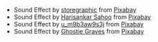 
* Sound Effect by <a href="https://pixabay.com/users/storegraphic-49061086/?utm_source=link-attribution&utm_medium=referral&utm_campaign=music&utm_content=318856">storegraphic</a> from <a href="https://pixabay.com/sound-effects//?utm_source=link-attribution&utm_medium=referral&utm_campaign=music&utm_content=318856">Pixabay</a>
* Sound Effect by <a href="https://pixabay.com/users/hsaart-8633812/?utm_source=link-attribution&utm_medium=referral&utm_campaign=music&utm_content=155416">Harisankar Sahoo</a> from <a href="https://pixabay.com/sound-effects//?utm_source=link-attribution&utm_medium=referral&utm_campaign=music&utm_content=155416">Pixabay</a>
* Sound Effect by <a href="https://pixabay.com/users/u_m9b3aw9s3j-48856628/?utm_source=link-attribution&utm_medium=referral&utm_campaign=music&utm_content=301491">u_m9b3aw9s3j</a> from <a href="https://pixabay.com/sound-effects//?utm_source=link-attribution&utm_medium=referral&utm_campaign=music&utm_content=301491">Pixabay</a>
* Sound Effect by <a href="https://pixabay.com/users/shut_up_ghost-32917765/?utm_source=link-attribution&utm_medium=referral&utm_campaign=music&utm_content=135538">Ghostie Graves</a> from <a href="https://pixabay.com//?utm_source=link-attribution&utm_medium=referral&utm_campaign=music&utm_content=135538">Pixabay</a>
